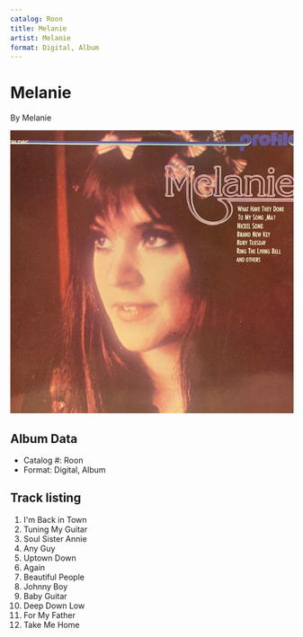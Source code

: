```yaml
---
catalog: Roon
title: Melanie
artist: Melanie
format: Digital, Album
---
```


# Melanie

By Melanie

![](../../assets/albumcovers/Melanie-Melanie.png)

## Album Data

- Catalog #: Roon
- Format: Digital, Album


## Track listing


1. I'm Back in Town
2. Tuning My Guitar
3. Soul Sister Annie
4. Any Guy
5. Uptown Down
6. Again
7. Beautiful People
8. Johnny Boy
9. Baby Guitar
10. Deep Down Low
11. For My Father
12. Take Me Home

